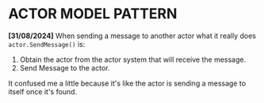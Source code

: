 # ACTOR MODEL PATTERN

**[31/08/2024]**
When sending a message to another actor what it really does `actor.SendMessage()` is:

1. Obtain the actor from the actor system that will receive the message.
2. Send Message to the actor.

It confused me a little because it's like the actor is sending a message to itself once it's found.

